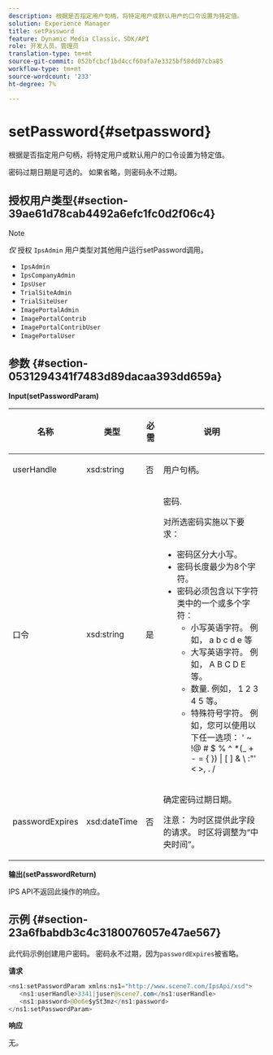 ```yaml
---
description: 根据是否指定用户句柄，将特定用户或默认用户的口令设置为特定值。
solution: Experience Manager
title: setPassword
feature: Dynamic Media Classic，SDK/API
role: 开发人员，管理员
translation-type: tm+mt
source-git-commit: 052bfcbcf1bd4ccf60afa7e3325bf58dd07cba85
workflow-type: tm+mt
source-wordcount: '233'
ht-degree: 7%

---
```



# setPassword{#setpassword}

根据是否指定用户句柄，将特定用户或默认用户的口令设置为特定值。

密码过期日期是可选的。 如果省略，则密码永不过期。

## 授权用户类型{#section-39ae61d78cab4492a6efc1fc0d2f06c4}

>[!NOTE]
>
>*仅* 授权 `IpsAdmin` 用户类型对其他用户运行setPassword调用。

* `IpsAdmin`
* `IpsCompanyAdmin`
* `IpsUser`
* `TrialSiteAdmin`
* `TrialSiteUser`
* `ImagePortalAdmin`
* `ImagePortalContrib`
* `ImagePortalContribUser`
* `ImagePortalUser`

## 参数 {#section-0531294341f7483d89dacaa393dd659a}

**Input(setPasswordParam)**

<table id="table_BF54512811344E0B979C5070354E8048"> 
 <thead> 
  <tr> 
   <th colname="col1" class="entry"> <p>名称 </p> </th> 
   <th colname="col2" class="entry"> <p>类型 </p> </th> 
   <th colname="col3" class="entry"> <p>必需 </p> </th> 
   <th colname="col4" class="entry"> <p>说明 </p> </th> 
  </tr> 
 </thead>
 <tbody> 
  <tr> 
   <td colname="col1"> <p> <span class="codeph"> <span class="varname"> userHandle  </span> </span> </p> </td> 
   <td colname="col2"> <p> <span class="codeph"> xsd:string </span> </p> </td> 
   <td colname="col3"> <p>否 </p> </td> 
   <td colname="col4"> <p>用户句柄。 </p> </td> 
  </tr> 
  <tr> 
   <td colname="col1"> <p> <span class="codeph"> <span class="varname"> 口令  </span> </span> </p> </td> 
   <td colname="col2"> <p> <span class="codeph"> xsd:string  </span> </p> </td> 
   <td colname="col3"> <p>是 </p> </td> 
   <td colname="col4"> <p>密码. </p> <p>对所选密码实施以下要求： </p> <p> 
     <ul id="ul_E5BE3621127C476788412174584075B3"> 
      <li id="li_0132852AFD774659A0224C450F19418C">密码区分大小写。 </li> 
      <li id="li_71224B3A89C8461AB689BAD383EC8CEA">密码长度最少为8个字符。 </li> 
      <li id="li_C21B6843EA734D1ABE0580185F775408">密码必须包含以下字符类中的一个或多个字符： 
       <ul id="ul_D5D3911AD6214035BBD2AB8350A459C7"> 
        <li id="li_6E3F084100104F2CBCF130EF8852C7B7">小写英语字符。 例如，<span class="codeph"> a b c d e </span>等 </li> 
        <li id="li_1FDED8D7348842BC857320D797D41217">大写英语字符。 例如，<span class="codeph"> A B C D E </span>等。 </li> 
        <li id="li_C3C4D5412AA749F3B78F37B2B696CF80">数量. 例如，<span class="codeph"> 1 2 3 4 5 </span>等。 </li> 
        <li id="li_2730798F26E74B878BEDE510CD06D8DD">特殊符号字符。 例如，您可以使用以下任一选项：<span class="codeph"> ' ~ !@ # $ % ^ *(_ + - = { }) | [ ] &amp; \ :"' &lt; &gt;, . / </span> </li> 
       </ul> </li> 
     </ul> </p> </td> 
  </tr> 
  <tr> 
   <td colname="col1"> <p> <span class="codeph"> <span class="varname"> passwordExpires  </span> </span> </p> </td> 
   <td colname="col2"> <p> <span class="codeph"> xsd:dateTime  </span> </p> </td> 
   <td colname="col3"> <p>否 </p> </td> 
   <td colname="col4"> <p>确定密码过期日期。 <p>注意： 为时区提供此字段的请求。 时区将调整为“中央时间”。 </p> </p> </td> 
  </tr> 
 </tbody> 
</table>

**输出(setPasswordReturn)**

IPS API不返回此操作的响应。

## 示例 {#section-23a6fbabdb3c4c3180076057e47ae567}

此代码示例创建用户密码。 密码永不过期，因为`passwordExpires`被省略。

**请求**

```java
<ns1:setPasswordParam xmlns:ns1="http://www.scene7.com/IpsApi/xsd">  
   <ns1:userHandle>3341|juser@scene7.com</ns1:userHandle> 
   <ns1:password>@Do6e$ySt3mz</ns1:password> 
</ns1:setPasswordParam>
```

**响应**

无。

